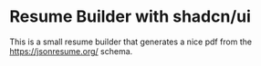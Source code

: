 # Resume Builder with shadcn/ui

This is a small resume builder that generates a nice pdf from the https://jsonresume.org/ schema.